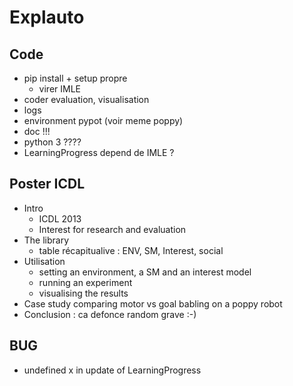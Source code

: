 # Explauto

## Code
* pip install + setup propre
    * virer IMLE
* coder evaluation, visualisation
* logs
* environment pypot (voir meme poppy)
* doc !!!
* python 3 ????
* LearningProgress depend de IMLE ?

## Poster ICDL
* Intro
    * ICDL 2013
    * Interest for research and evaluation
* The library
    * table récapitualive : ENV, SM, Interest, social
* Utilisation
    * setting an environment, a SM and an interest model
    * running an experiment
    * visualising the results
* Case study comparing motor vs goal babling on a poppy robot
* Conclusion : ca defonce random grave :-)

## BUG
* undefined x in update of LearningProgress
